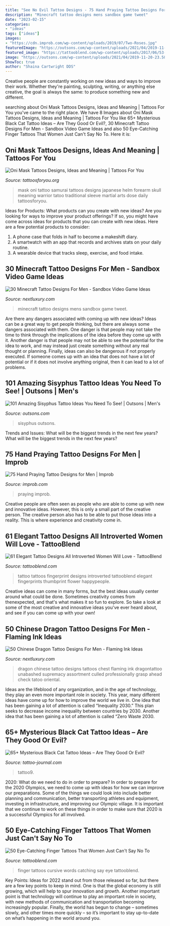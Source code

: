 ```yaml
---
title: "See No Evil Tattoo Designs - 75 Hand Praying Tattoo Designs For Men"
description: "Minecraft tattoo designs mens sandbox game tweet"
date: "2023-02-15"
categories:
- "ideas"
tags: ["ideas"]
images:
- "https://cdn.improb.com/wp-content/uploads/2019/07/Two-Roses.jpg"
featuredImage: "https://outsons.com/wp-content/uploads/2021/04/2019-11-20-23.58.57-2181419889859162625_sisyphustattoo.jpg"
featured_image: "https://tattooblend.com/wp-content/uploads/2017/06/53-1.jpg"
image: "https://outsons.com/wp-content/uploads/2021/04/2019-11-20-23.58.57-2181419889859162625_sisyphustattoo.jpg"
ShowToc: true
author: "Shaina Cartwright DDS"
---
```



Creative people are constantly working on new ideas and ways to improve their work. Whether they're painting, sculpting, writing, or anything else creative, the goal is always the same: to produce something new and different.

	

		
searching about Oni Mask Tattoos Designs, Ideas and Meaning | Tattoos For You you've came to the right place. We have 8 Images about Oni Mask Tattoos Designs, Ideas and Meaning | Tattoos For You like 65+ Mysterious Black Cat Tattoo Ideas – Are They Good Or Evil?, 30 Minecraft Tattoo Designs For Men - Sandbox Video Game Ideas and also 50 Eye-Catching Finger Tattoos That Women Just Can&#039;t Say No To. Here it is:
		
    
## Oni Mask Tattoos Designs, Ideas And Meaning | Tattoos For You

<img loading=lazy src="https://www.tattoosforyou.org/wp-content/uploads/2016/03/Oni-Mask-Tattoo-Forearm.jpg" onerror="this.onerror=null;this.src='https://tse1.mm.bing.net/th?id=OIP.D0OgAOm06NX1DNt1exVqOQHaL7&amp;pid=15.1';" alt="Oni Mask Tattoos Designs, Ideas and Meaning | Tattoos For You">

_Source: tattoosforyou.org_

>mask oni tattoo samurai tattoos designs japanese helm forearm skull meaning warrior tatoo traditional sleeve martial arts dose daily tattoosforyou. 

	

Ideas for Products: What products can you create with new ideas?
Are you looking for ways to improve your product offerings? If so, you might have come across ideas for products that you can create with new ideas. Here are a few potential products to consider: 
1. A phone case that folds in half to become a makeshift diary.
2. A smartwatch with an app that records and archives stats on your daily routine.
3. A wearable device that tracks sleep, exercise, and food intake.

    
## 30 Minecraft Tattoo Designs For Men - Sandbox Video Game Ideas

<img loading=lazy src="http://nextluxury.com/wp-content/uploads/mens-minecraft-tattoo-design-ideas.jpg" onerror="this.onerror=null;this.src='https://tse3.mm.bing.net/th?id=OIP.PGKJW3CnMGVZhQ_rYukKWwHaJ4&amp;pid=15.1';" alt="30 Minecraft Tattoo Designs For Men - Sandbox Video Game Ideas">

_Source: nextluxury.com_

>minecraft tattoo designs mens sandbox game tweet. 

	

Are there any dangers associated with coming up with new ideas?
Ideas can be a great way to get people thinking, but there are always some dangers associated with them. One danger is that people may not take the time to think through the implications of the idea before they come up with it. Another danger is that people may not be able to see the potential for the idea to work, and may instead just create something without any real thought or planning. Finally, ideas can also be dangerous if not properly executed. If someone comes up with an idea that does not have a lot of potential or if it does not involve anything original, then it can lead to a lot of problems.

    
## 101 Amazing Sisyphus Tattoo Ideas You Need To See! | Outsons | Men&#039;s

<img loading=lazy src="https://outsons.com/wp-content/uploads/2021/04/2019-11-20-23.58.57-2181419889859162625_sisyphustattoo.jpg" onerror="this.onerror=null;this.src='https://tse4.mm.bing.net/th?id=OIP.Z_iHwaRZGUuAYZaccPecGQHaJD&amp;pid=15.1';" alt="101 Amazing Sisyphus Tattoo Ideas You Need To See! | Outsons | Men&#039;s">

_Source: outsons.com_

>sisyphus outsons. 

	

Trends and Issues: What will be the biggest trends in the next few years?
What will be the biggest trends in the next few years?

    
## 75 Hand Praying Tattoo Designs For Men | Improb

<img loading=lazy src="https://cdn.improb.com/wp-content/uploads/2019/07/Two-Roses.jpg" onerror="this.onerror=null;this.src='https://tse4.mm.bing.net/th?id=OIP.nn_6L2dbpPcZFfpTpC_rBgHaKA&amp;pid=15.1';" alt="75 Hand Praying Tattoo Designs for Men | Improb">

_Source: improb.com_

>praying improb. 

	

Creative people are often seen as people who are able to come up with new and innovative ideas. However, this is only a small part of the creative person. The creative person also has to be able to put those ideas into a reality. This is where experience and creativity come in.

    
## 61 Elegant Tattoo Designs All Introverted Women Will Love - TattooBlend

<img loading=lazy src="https://tattooblend.com/wp-content/uploads/2017/06/53-1.jpg" onerror="this.onerror=null;this.src='https://tse3.mm.bing.net/th?id=OIP.jxXWeWevGBTCY5AHev0PgwHaHY&amp;pid=15.1';" alt="61 Elegant Tattoo Designs All Introverted Women Will Love - TattooBlend">

_Source: tattooblend.com_

>tattoo tattoos fingerprint designs introverted tattooblend elegant fingerprints thumbprint flower happypeople. 

	

Creative ideas can come in many forms, but the best ideas usually center around what could be done. Sometimes creativity comes from thenexpected, and that's what makes it so fun to explore. So take a look at some of the most creative and innovative ideas you've ever heard about, and see if you can come up with your own!

    
## 50 Chinese Dragon Tattoo Designs For Men - Flaming Ink Ideas

<img loading=lazy src="http://nextluxury.com/wp-content/uploads/full-chest-masculine-guys-chinese-dragon-tattoo-ideas.jpg" onerror="this.onerror=null;this.src='https://tse4.mm.bing.net/th?id=OIP.yqgw-2ywDnBOX662-bCALQHaK7&amp;pid=15.1';" alt="50 Chinese Dragon Tattoo Designs For Men - Flaming Ink Ideas">

_Source: nextluxury.com_

>dragon chinese tattoo designs tattoos chest flaming ink dragontattoo unabashed supremacy assortment culled professionally grasp ahead check tatoo oriental. 

	

Ideas are the lifeblood of any organization, and in the age of technology, they play an even more important role in society. This year, many different ideas have come up for how to improve the world we live in. One idea that has been gaining a lot of attention is called “Inequality 2030.” This plan seeks to decrease income inequality between countries by 2030. Another idea that has been gaining a lot of attention is called “Zero Waste 2030.

    
## 65+ Mysterious Black Cat Tattoo Ideas – Are They Good Or Evil?

<img loading=lazy src="https://tattoo-journal.com/wp-content/uploads/2016/08/black-cat-tattoo9.jpg" onerror="this.onerror=null;this.src='https://tse1.mm.bing.net/th?id=OIP.YVUH62qSTwLAwN7E0YtP0gHaHa&amp;pid=15.1';" alt="65+ Mysterious Black Cat Tattoo Ideas – Are They Good Or Evil?">

_Source: tattoo-journal.com_

>tattoo9. 

	

2020: What do we need to do in order to prepare?
In order to prepare for the 2020 Olympics, we need to come up with ideas for how we can improve our preparations. Some of the things we could look into include better planning and communication, better transporting athletes and equipment, investing in infrastructure, and improving our Olympic village. It is important that we continue to work on these things in order to make sure that 2020 is a successful Olympics for all involved.

    
## 50 Eye-Catching Finger Tattoos That Women Just Can&#039;t Say No To

<img loading=lazy src="https://tattooblend.com/wp-content/uploads/2017/02/50-5.jpg" onerror="this.onerror=null;this.src='https://tse3.mm.bing.net/th?id=OIP.qWlx9stsH9N9l9fEwdigKQHaHa&amp;pid=15.1';" alt="50 Eye-Catching Finger Tattoos That Women Just Can&#039;t Say No To">

_Source: tattooblend.com_

>finger tattoos cursive words catching say eye tattooblend. 

	

Key Points:
Ideas for 2022 stand out from those released so far, but there are a few key points to keep in mind. One is that the global economy is still growing, which will help to spur innovation and growth. Another important point is that technology will continue to play an important role in society, with new methods of communication and transportation becoming increasingly popular. Finally, the world has begun to change – sometimes slowly, and other times more quickly – so it’s important to stay up-to-date on what’s happening in the world around you.


